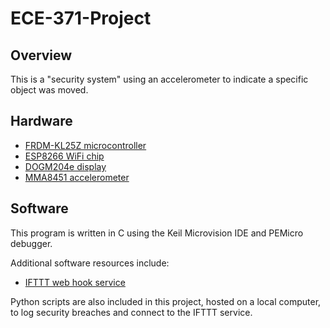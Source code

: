 # ECE-371-Project

## Overview

This is a "security system" using an accelerometer to indicate a specific object was moved.

## Hardware

- [FRDM-KL25Z microcontroller](https://www.nxp.com/design/development-boards/freedom-development-boards/mcu-boards/freedom-development-platform-for-kinetis-kl14-kl15-kl24-kl25-mcus:FRDM-KL25Z)
- [ESP8266 WiFi chip](https://www.sparkfun.com/products/13678)
- [DOGM204e display](https://www.lcd-module.de/fileadmin/eng/pdf/doma/dogm204e.pdf)
- [MMA8451 accelerometer](https://learn.adafruit.com/adafruit-mma8451-accelerometer-breakout/overview)

## Software

This program is written in C using the Keil Microvision IDE and PEMicro debugger.

Additional software resources include:

- [IFTTT web hook service](https://ifttt.com/)

Python scripts are also included in this project, hosted on a local computer, to log security breaches and connect to the IFTTT service.
